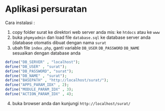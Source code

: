 # Aplikasi persuratan

Cara instalasi :

1. copy folder surat ke direktori web server anda mis: ke `htdocs` atau ke `www`
2. buka `phpmyadmin` dan load file `database.sql` ke database server anda (database otomatis dibuat dengan nama `surat`
3. ubah file `index.php`, ganti variable `DB_USER` `DB_PASSWORD` `DB_NAME` sesuaikan dengan database anda
```php
define("DB_SERVER" , "localhost");
define("DB_USER" , "surat");
define("DB_PASSWORD", "surat");
define("DB_NAME" , "surat");
define("BASEPATH" , "http://localhost/surat/");
define("APPS_PARAM_IDX" , 2);
define("MODULE_PARAM_IDX" , 3);
define("ACTION_PARAM_IDX" , 4);
```
4. buka browser anda dan kunjungi `http://localhost/surat/`
